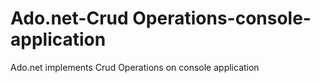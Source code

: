 # Ado.net-Crud Operations-console-application
Ado.net implements Crud Operations on console application
